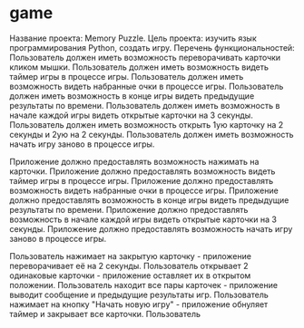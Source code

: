 # game
Название проекта: Memory Puzzle.
Цель проекта: изучить язык программирования Python, создать игру.
Перечень функциональностей:
Пользователь должен иметь возможность переворачивать карточки кликом мышки.
Пользователь должен иметь возможность видеть таймер игры в процессе игры.
Пользователь должен иметь возможность видеть набранные очки в процессе игры.
Пользователь должен иметь возможность в конце игры видеть предыдущие результаты по времени.
Пользователь должен иметь возможность в начале каждой игры видеть открытые карточки на 3 секунды.
Пользователь должен иметь возможность открыть 1ую карточку на 2 секунды и 2ую на 2 секунды.
Пользователь должен иметь возможность начать игру заново в процессе игры.

  Приложение должно предоставлять возможность нажимать на карточки.
  Приложение должно предоставлять возможность видеть таймер игры в процессе игры.
  Приложение должно предоставлять возможность видеть набранные очки в процессе игры.
  Приложение должно предоставлять возможность в конце игры видеть предыдущие результаты по времени.
  Приложение должно предоставлять возможность в начале каждой игры видеть открытые карточки на 3 секунды.
  Приложение должно предоставлять возможность начать игру заново в процессе игры.

Пользователь нажимает на закрытую карточку - приложение переворачивает её на 2 секунды.
Пользователь открывает 2 одинаковые карточки - приложение оставляет их в открытом положении.
Пользователь находит все пары карточек - приложение выводит сообщение и предыдущие результаты игр.
Пользователь нажимает на кнопку "Начать новую игру" - приложение обнуляет таймер и закрывает все карточки.
Пользователь 
